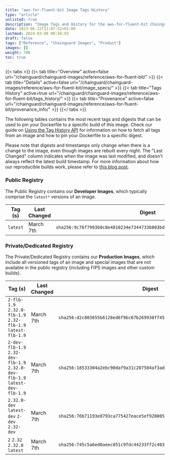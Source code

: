 ```yaml
---
title: "aws-for-fluent-bit Image Tags History"
type: "article"
unlisted: true
description: "Image Tags and History for the aws-for-fluent-bit Chainguard Image"
date: 2023-06-22T11:07:52+02:00
lastmod: 2024-03-08 00:56:03
draft: false
tags: ["Reference", "Chainguard Images", "Product"]
images: []
weight: 700
toc: true
---
```


{{< tabs >}}
{{< tab title="Overview" active=false url="/chainguard/chainguard-images/reference/aws-for-fluent-bit/" >}}
{{< tab title="Details" active=false url="/chainguard/chainguard-images/reference/aws-for-fluent-bit/image_specs/" >}}
{{< tab title="Tags History" active=true url="/chainguard/chainguard-images/reference/aws-for-fluent-bit/tags_history/" >}}
{{< tab title="Provenance" active=false url="/chainguard/chainguard-images/reference/aws-for-fluent-bit/provenance_info/" >}}
{{</ tabs >}}

The following tables contains the most recent tags and digests that can be used to pin your Dockerfile to a specific build of this image. Check our guide on [Using the Tag History API](/chainguard/chainguard-images/using-the-tag-history-api/) for information on how to fetch all tags from an image and how to pin your Dockerfile to a specific digest.

Please note that digests and timestamps only change when there is a change to the image, even though images are rebuilt every night. The "Last Changed" column indicates when the image was last modified, and doesn't always reflect the latest build timestamp. For more information about how our reproducible builds work, please refer to [this blog post](https://www.chainguard.dev/unchained/reproducing-chainguards-reproducible-image-builds).

### Public Registry
The Public Registry contains our **Developer Images**, which typically comprise the `latest*` versions of an image.

| Tag (s)   | Last Changed | Digest                                                                    |
|-----------|--------------|---------------------------------------------------------------------------|
|  `latest` | March 7th    | `sha256:9c76f7993b0c8e4810234e7344733b803bdbff547535d4b7fba040927f1a6079` |


### Private/Dedicated Registry
The Private/Dedicated Registry contains our **Production Images**, which include all versioned tags of an image and special images that are not available in the public registry (including FIPS images and other custom builds).

| Tag (s)                                                                       | Last Changed | Digest                                                                    |
|-------------------------------------------------------------------------------|--------------|---------------------------------------------------------------------------|
|  `2-flb-1.9` `2.32.0-flb-1.9` `2.32-flb-1.9` `latest-flb-1.9`                 | March 7th    | `sha256:d2c803655b6128ed6f9bc67b269930ff45fa0222d5331451937898fb0a750a84` |
|  `2-dev-flb-1.9` `2.32-dev-flb-1.9` `2.32.0-dev-flb-1.9` `latest-dev-flb-1.9` | March 7th    | `sha256:18533304a2ebc90daf9a31c207504af3ad1ab651fe94aeff85697f6593ac20f9` |
|  `2.32.0-dev` `latest-dev` `2-dev` `2.32-dev`                                 | March 7th    | `sha256:76b71193e8793ca775427eace5ef920805375ee3f91c246ed04492b0c1311c19` |
|  `2` `2.32` `2.32.0` `latest`                                                 | March 7th    | `sha256:745c5a6ed0aeec851c9fdc44233ff2c40344d549d31cd95ae73e2e2ef51967ff` |

